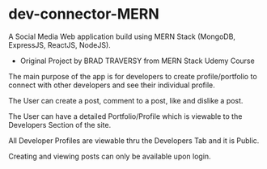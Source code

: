 # dev-connector-MERN

A Social Media Web application build using MERN Stack (MongoDB, ExpressJS, ReactJS, NodeJS).
- Original Project by BRAD TRAVERSY from MERN Stack Udemy Course

The main purpose of the app is for developers to create profile/portfolio to connect with other
developers and see their individual profile.

The User can create a post, comment to a post, like and dislike a post.

The User can have a detailed Portfolio/Profile which is viewable to the Developers Section of the site.

All Developer Profiles are viewable thru the Developers Tab and it is Public.

Creating and viewing posts can only be available upon login.
